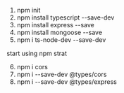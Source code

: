 1. npm init
2. npm install typescript --save-dev 
3. npm install express --save
4. npm install mongoose --save
5. npm i ts-node-dev --save-dev



start using npm strat


6. npm i cors
7. npm i --save-dev @types/cors
8. npm i --save-dev @types/express